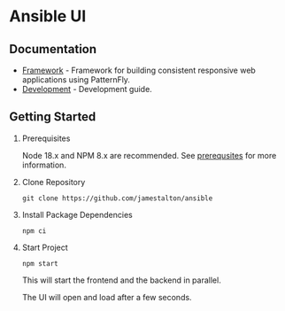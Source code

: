 # Ansible UI

## Documentation

- [Framework](./docs/FRAMEWORK.md) - Framework for building consistent responsive web applications using PatternFly.
- [Development](./docs/DEVELOPMENT.md) - Development guide.

## Getting Started

1. Prerequisites

   Node 18.x and NPM 8.x are recommended. See [prerequsites](./docs/PREREQUSITES.md) for more information.

2. Clone Repository
  
    ```
    git clone https://github.com/jamestalton/ansible
    ```

3. Install Package Dependencies

    ```
    npm ci
    ```

4. Start Project

    ```
    npm start
    ```

    This will start the frontend and the backend in parallel.

    The UI will open and load after a few seconds.

